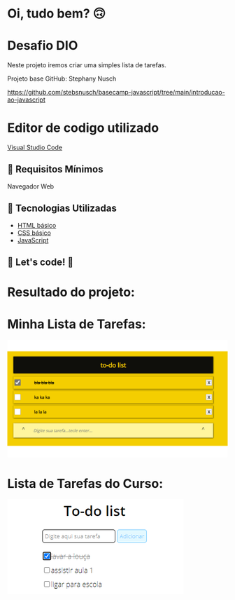 # Oi, tudo bem? 🙃

# Desafio DIO

Neste projeto iremos criar uma simples lista de tarefas.

Projeto base GitHub: Stephany Nusch

https://github.com/stebsnusch/basecamp-javascript/tree/main/introducao-ao-javascript

# Editor de codigo utilizado
[Visual Studio Code](https://code.visualstudio.com/)
## :seedling: Requisitos Mínimos

Navegador Web
## :rocket: Tecnologias Utilizadas 

* [HTML básico](https://www.w3schools.com/html/)
* [CSS básico](https://developer.mozilla.org/pt-BR/docs/Web/CSS)
* [JavaScript](https://developer.mozilla.org/pt-BR/docs/Web/JavaScript)

## 🚀 Let's code! 🚀

# Resultado do projeto:

# Minha Lista de Tarefas:

![Exemplo de to-do list](assets/img/to-do-list.png)

# Lista de Tarefas do Curso:

![Exemplo de to-do list](assets/img/exemplo.png)